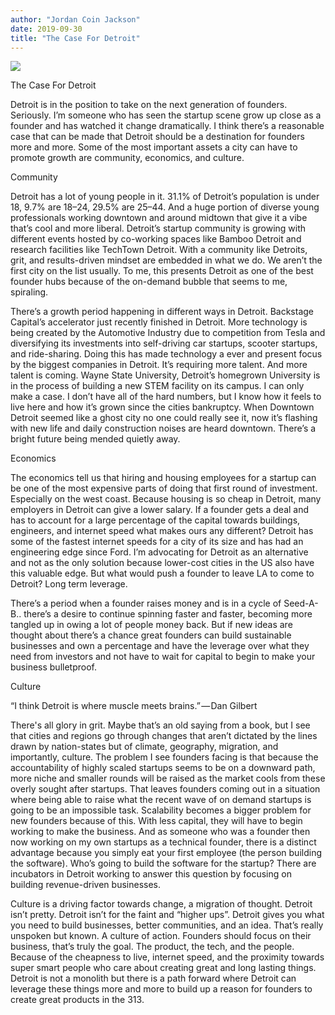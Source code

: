 ```yaml
---
author: "Jordan Coin Jackson"
date: 2019-09-30
title: "The Case For Detroit"
---
```


![](https://images.unsplash.com/photo-1463414689943-2aca18b2242b?ixlib=rb-1.2.1&ixid=eyJhcHBfaWQiOjEyMDd9&auto=format&fit=crop&w=1778&q=80)

The Case For Detroit

Detroit is in the position to take on the next generation of founders. Seriously. I’m someone who has seen the startup scene grow up close as a founder and has watched it change dramatically. I think there’s a reasonable case that can be made that Detroit should be a destination for founders more and more. Some of the most important assets a city can have to promote growth are community, economics, and culture.

Community

Detroit has a lot of young people in it. 31.1% of Detroit’s population is under 18, 9.7% are 18–24, 29.5% are 25–44. And a huge portion of diverse young professionals working downtown and around midtown that give it a vibe that’s cool and more liberal.
Detroit’s startup community is growing with different events hosted by co-working spaces like Bamboo Detroit and research facilities like TechTown Detroit. With a community like Detroits, grit, and results-driven mindset are embedded in what we do. We aren’t the first city on the list usually. To me, this presents Detroit as one of the best founder hubs because of the on-demand bubble that seems to me, spiraling.

There’s a growth period happening in different ways in Detroit. Backstage Capital’s accelerator just recently finished in Detroit. More technology is being created by the Automotive Industry due to competition from Tesla and diversifying its investments into self-driving car startups, scooter startups, and ride-sharing. Doing this has made technology a ever and present focus by the biggest companies in Detroit. It’s requiring more talent. And more talent is coming. Wayne State University, Detroit’s homegrown University is in the process of building a new STEM facility on its campus. I can only make a case. I don’t have all of the hard numbers, but I know how it feels to live here and how it’s grown since the cities bankruptcy. When Downtown Detroit seemed like a ghost city no one could really see it, now it’s flashing with new life and daily construction noises are heard downtown. There’s a bright future being mended quietly away.

Economics

The economics tell us that hiring and housing employees for a startup can be one of the most expensive parts of doing that first round of investment. Especially on the west coast. Because housing is so cheap in Detroit, many employers in Detroit can give a lower salary. If a founder gets a deal and has to account for a large percentage of the capital towards buildings, engineers, and internet speed what makes ours any different? Detroit has some of the fastest internet speeds for a city of its size and has had an engineering edge since Ford. I’m advocating for Detroit as an alternative and not as the only solution because lower-cost cities in the US also have this valuable edge. But what would push a founder to leave LA to come to Detroit? Long term leverage.

There’s a period when a founder raises money and is in a cycle of Seed-A-B.. there’s a desire to continue spinning faster and faster, becoming more tangled up in owing a lot of people money back. But if new ideas are thought about there’s a chance great founders can build sustainable businesses and own a percentage and have the leverage over what they need from investors and not have to wait for capital to begin to make your business bulletproof.

Culture

“I think Detroit is where muscle meets brains.” — Dan Gilbert

There's all glory in grit. Maybe that’s an old saying from a book, but I see that cities and regions go through changes that aren’t dictated by the lines drawn by nation-states but of climate, geography, migration, and importantly, culture.
The problem I see founders facing is that because the accountability of highly scaled startups seems to be on a downward path, more niche and smaller rounds will be raised as the market cools from these overly sought after startups. That leaves founders coming out in a situation where being able to raise what the recent wave of on demand startups is going to be an impossible task. Scalability becomes a bigger problem for new founders because of this. With less capital, they will have to begin working to make the business. And as someone who was a founder then now working on my own startups as a technical founder, there is a distinct advantage because you simply eat your first employee (the person building the software). Who’s going to build the software for the startup? There are incubators in Detroit working to answer this question by focusing on building revenue-driven businesses.

Culture is a driving factor towards change, a migration of thought. Detroit isn’t pretty. Detroit isn’t for the faint and “higher ups”. Detroit gives you what you need to build businesses, better communities, and an idea. That’s really unspoken but known. A culture of action. Founders should focus on their business, that’s truly the goal. The product, the tech, and the people. Because of the cheapness to live, internet speed, and the proximity towards super smart people who care about creating great and long lasting things. Detroit is not a monolith but there is a path forward where Detroit can leverage these things more and more to build up a reason for founders to create great products in the 313.
